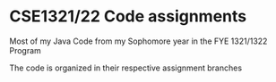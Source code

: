 # CSE1321/22 Code assignments
Most of my Java Code from my Sophomore year in the FYE 1321/1322 Program

The code is organized in their respective assignment branches
